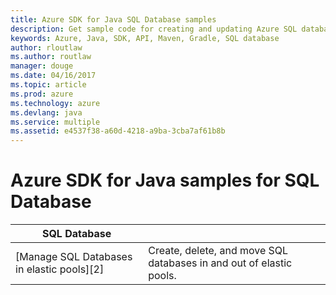 ```yaml
---
title: Azure SDK for Java SQL Database samples
description: Get sample code for creating and updating Azure SQL databases using the Java SDK for Azure
keywords: Azure, Java, SDK, API, Maven, Gradle, SQL database
author: rloutlaw
ms.author: routlaw
manager: douge
ms.date: 04/16/2017
ms.topic: article
ms.prod: azure
ms.technology: azure
ms.devlang: java
ms.service: multiple
ms.assetid: e4537f38-a60d-4218-a9ba-3cba7af61b8b
---
```



# Azure SDK for Java samples for SQL Database

| **SQL Database** ||
|---|---|
| [Manage SQL Databases in elastic pools][2] | Create, delete, and move SQL databases in and out of elastic pools. | 

[6]: java-sdk-azure-configure-webapp-sources.md